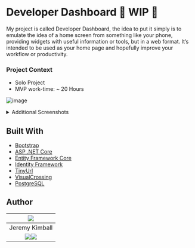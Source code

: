 #  Developer Dashboard 🚧 WIP 🚧

My project is called Developer Dashboard, the idea to put it simply is to emulate the idea of a home screen from something like your phone, providing widgets with useful information or tools, but in a web format. It’s intended to be used as your home page and hopefully improve your workflow or productivity.
### Project Context
* Solo Project
* MVP work-time: ~ 20 Hours

![image](https://github.com/jeremy-kimball/DeveloperDashboard/assets/130601077/f6c3c798-7e32-4c76-9eac-c5dcfae42eb5)
<details>
  <summary>Additional Screenshots</summary>
  <img src="https://github.com/jeremy-kimball/DeveloperDashboard/assets/130601077/8cabdd36-b421-44b5-951c-23786bd061af" name="edit-dashboard">
  <img src="https://github.com/jeremy-kimball/DeveloperDashboard/assets/130601077/fafa11f3-fe41-4862-96d5-6d27706277c0" name="user-edit">
</details>

## Built With
* [Bootstrap](https://getbootstrap.com/)
* [ASP .NET Core](https://github.com/dotnet/aspnetcore)
* [Entity Framework Core](https://github.com/dotnet/efcore)
* [Identity Framework](https://github.com/dotnet/aspnetcore/tree/main/src/Identity)
* [TinyUrl](https://tinyurl.com/app/dev)
* [VisualCrossing](https://www.visualcrossing.com/weather-api)
* [PostgreSQL](https://www.postgresql.org/)

## Author
|<img src="https://github.com/jeremy-kimball.png?"> |
|:----:|
| Jeremy Kimball|
|<a href="https://www.linkedin.com/in/jeremyckimball/"><img src="https://img.shields.io/badge/LinkedIn-0077B5?style=for-the-badge&logo=linkedin&logoColor=white"></img></a><a href="https://github.com/jeremy-kimball"><img src="https://img.shields.io/badge/GitHub-100000?style=for-the-badge&logo=github&logoColor=white"></img></a>|
